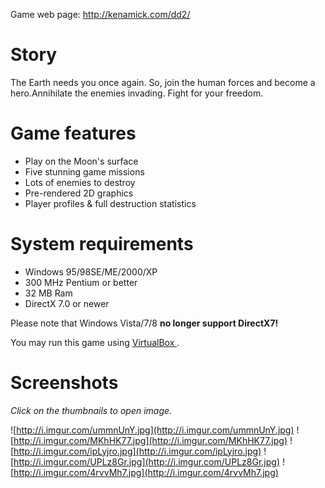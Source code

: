 Game web page: http://kenamick.com/dd2/

# Story #

The Earth needs you once again. So, join the human forces and become a hero.Annihilate the enemies invading. Fight for your freedom.

# Game features #
  * Play on the Moon's surface
  * Five stunning game missions
  * Lots of enemies to destroy
  * Pre-rendered 2D graphics
  * Player profiles & full destruction statistics

# System requirements #
  * Windows 95/98SE/ME/2000/XP
  * 300 MHz Pentium or better
  * 32 MB Ram
  * DirectX 7.0 or newer

Please note that Windows Vista/7/8 **no longer support DirectX7!**

You may run this game using [VirtualBox ](https://www.virtualbox.org/).

# Screenshots #
_Click on the thumbnails to open image._

![http://i.imgur.com/ummnUnY.jpg](http://i.imgur.com/ummnUnY.jpg)
![http://i.imgur.com/MKhHK77.jpg](http://i.imgur.com/MKhHK77.jpg)
![http://i.imgur.com/ipLyjro.jpg](http://i.imgur.com/ipLyjro.jpg)
![http://i.imgur.com/UPLz8Gr.jpg](http://i.imgur.com/UPLz8Gr.jpg)
![http://i.imgur.com/4rvvMh7.jpg](http://i.imgur.com/4rvvMh7.jpg)